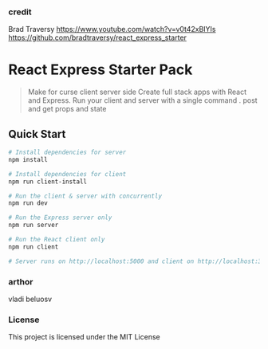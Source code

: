### credit
Brad Traversy
https://www.youtube.com/watch?v=v0t42xBIYIs
https://github.com/bradtraversy/react_express_starter
# React Express Starter Pack 
> Make for curse client server side
> Create full stack apps with React and Express. Run your client and server with a single command . 
> post and get
> props and state
## Quick Start

``` bash
# Install dependencies for server
npm install

# Install dependencies for client
npm run client-install

# Run the client & server with concurrently
npm run dev

# Run the Express server only
npm run server

# Run the React client only
npm run client

# Server runs on http://localhost:5000 and client on http://localhost:3000
```
### arthor
vladi beluosv
### License
This project is licensed under the MIT License
